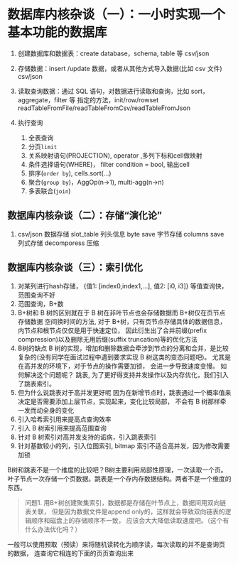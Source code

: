 # 数据库内核杂谈（一）：一小时实现一个基本功能的数据库

1. 创建数据库和数据表：create database，schema, table 等
    csv/json

2. 存储数据：insert /update 数据，或者从其他方式导入数据(比如 csv 文件)
    csv/json

3. 读取查询数据：通过 SQL 语句，对数据进行读取和查询，比如 sort，aggregate，filter 等
    指定的方法，init/row/rowset
    readTableFromFile/readTableFromCsv/readTableFromJson

4. 执行查询
   1) 全表查询
   2) 分页`limit`
   3) 关系映射语句(PROJECTION), operator ,多列下标和cell做映射
   4) 条件选择语句(WHERE)， filter condition = bool, 输出cell
   5) 排序(`order by`), cells.sort(...)
   6) 聚合(`group by`)，AggOp(n->1), multi-agg(n->n)
   7) 多表联合(`join`)

## 数据库内核杂谈（二）：存储“演化论”

1. csv/json   数据存储
   slot_table   列头信息
   byte save   字节存储
   columns save 列式存储
   decomporess   压缩

## 数据库内核杂谈（三）：索引优化

1. 对某列进行hash存储， {值1: [index0,index1,...], 值2: [i0, i3]}
    等值查询快， 范围查询不好
2. 范围查询，B+数
3. B+树和 B 树的区别就在于 B 树在非叶节点也会存储数据而 B+树仅在页节点存储数据
    空间换时间的方法,
    对于 B+树，只有页节点存储具体的数据信息，内节点和根节点仅仅是用于快速定位，
    因此衍生出了合并前缀(prefix compression)以及删除无用后缀(suffix truncation)等的优化方法
4. B树的缺点
   B 树的实现，增加和删除数据会牵涉到节点的分离和合并，是比较复杂的(没有同学在面试过程中遇到要求实现 B 树这类的变态问题吧)。
   尤其是在高并发的环境下，对于节点的操作需要加锁， 会进一步导致速度变慢。
    如何解决这个问题呢？
    跳表, 为了更好得支持并发操作以及内存优化，我们引入了跳表索引。
5. 但为什么说跳表对于高并发更好呢
   因为在新增节点时，跳表通过一个概率值来决定是否需要添加上层节点，实现起来，变化比较局部，
   不会有 B 树那样牵一发而动全身的变化
6. 引入哈希索引用来提高点查询效率
7. 引入 B 树索引用来提高范围查询
8. 针对 B 树索引对高并发支持的诟病，引入跳表索引
9. 针对基数较小的列，引入位图索引, bitmap 索引不适合高并发，因为修改需要加锁

B树和跳表不是一个维度的比较吧？B树主要利用局部性原理，一次读取一个页。
叶子节点一次存储一个页数据。跳表是一个存内存数据结构。两者不是一个维度的东西。

>问题1. 用B+树创建聚集索引，数据都是存储在叶节点上，数据间用双向链表关联，
但是因为数据文件是append only的，这样就会导致双向链表的逻辑顺序和磁盘上的存储顺序不一致，
应该会大大降低读取速度吧。（这个有什么办法优化吗？）

一般可以使用预取（预读）来将随机读转化为顺序读，每次读取的并不是查询页 的数据，
连查询它相连的下面的页页查询出来


